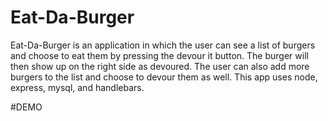 # Eat-Da-Burger

Eat-Da-Burger is an application in which the user can see a list of burgers and choose to eat them by pressing the devour it button. The burger will then show up on the right side as devoured. The user can also add more burgers to the list and choose to devour them as well. This app uses node, express, mysql, and handlebars.

#DEMO